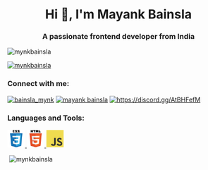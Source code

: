 <h1 align="center">Hi 👋, I'm Mayank Bainsla</h1>
<h3 align="center">A passionate frontend developer from India</h3>

<p align="left"> <img src="https://komarev.com/ghpvc/?username=mynkbainsla&label=Profile%20views&color=0e75b6&style=flat" alt="mynkbainsla" /> </p>

<p align="left"> <a href="https://github.com/ryo-ma/github-profile-trophy"><img src="https://github-profile-trophy.vercel.app/?username=mynkbainsla" alt="mynkbainsla" /></a> </p>

<h3 align="left">Connect with me:</h3>
<p align="left">
<a href="https://twitter.com/bainsla_mynk" target="blank"><img align="center" src="https://raw.githubusercontent.com/rahuldkjain/github-profile-readme-generator/master/src/images/icons/Social/twitter.svg" alt="bainsla_mynk" height="30" width="40" /></a>
<a href="https://linkedin.com/in/mayank bainsla" target="blank"><img align="center" src="https://raw.githubusercontent.com/rahuldkjain/github-profile-readme-generator/master/src/images/icons/Social/linked-in-alt.svg" alt="mayank bainsla" height="30" width="40" /></a>
<a href="https://discord.gg/https://discord.gg/AtBHFefM" target="blank"><img align="center" src="https://raw.githubusercontent.com/rahuldkjain/github-profile-readme-generator/master/src/images/icons/Social/discord.svg" alt="https://discord.gg/AtBHFefM" height="30" width="40" /></a>
</p>

<h3 align="left">Languages and Tools:</h3>
<p align="left"> <a href="https://www.w3schools.com/css/" target="_blank" rel="noreferrer"> <img src="https://raw.githubusercontent.com/devicons/devicon/master/icons/css3/css3-original-wordmark.svg" alt="css3" width="40" height="40"/> </a> <a href="https://www.w3.org/html/" target="_blank" rel="noreferrer"> <img src="https://raw.githubusercontent.com/devicons/devicon/master/icons/html5/html5-original-wordmark.svg" alt="html5" width="40" height="40"/> </a> <a href="https://developer.mozilla.org/en-US/docs/Web/JavaScript" target="_blank" rel="noreferrer"> <img src="https://raw.githubusercontent.com/devicons/devicon/master/icons/javascript/javascript-original.svg" alt="javascript" width="40" height="40"/> </a> </p>

<p>&nbsp;<img align="center" src="https://github-readme-stats.vercel.app/api?username=mynkbainsla&show_icons=true&locale=en" alt="mynkbainsla" /></p>
